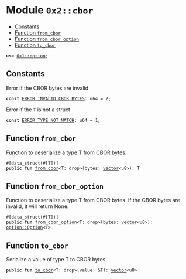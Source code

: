 
<a name="0x2_cbor"></a>

# Module `0x2::cbor`



-  [Constants](#@Constants_0)
-  [Function `from_cbor`](#0x2_cbor_from_cbor)
-  [Function `from_cbor_option`](#0x2_cbor_from_cbor_option)
-  [Function `to_cbor`](#0x2_cbor_to_cbor)


<pre><code><b>use</b> <a href="">0x1::option</a>;
</code></pre>



<a name="@Constants_0"></a>

## Constants


<a name="0x2_cbor_ERROR_INVALID_CBOR_BYTES"></a>

Error if the CBOR bytes are invalid


<pre><code><b>const</b> <a href="cbor.md#0x2_cbor_ERROR_INVALID_CBOR_BYTES">ERROR_INVALID_CBOR_BYTES</a>: u64 = 2;
</code></pre>



<a name="0x2_cbor_ERROR_TYPE_NOT_MATCH"></a>

Error if the <code>T</code> is not a struct


<pre><code><b>const</b> <a href="cbor.md#0x2_cbor_ERROR_TYPE_NOT_MATCH">ERROR_TYPE_NOT_MATCH</a>: u64 = 1;
</code></pre>



<a name="0x2_cbor_from_cbor"></a>

## Function `from_cbor`

Function to deserialize a type T from CBOR bytes.


<pre><code>#[data_struct(#[T])]
<b>public</b> <b>fun</b> <a href="cbor.md#0x2_cbor_from_cbor">from_cbor</a>&lt;T: drop&gt;(bytes: <a href="">vector</a>&lt;u8&gt;): T
</code></pre>



<a name="0x2_cbor_from_cbor_option"></a>

## Function `from_cbor_option`

Function to deserialize a type T from CBOR bytes.
If the CBOR bytes are invalid, it will return None.


<pre><code>#[data_struct(#[T])]
<b>public</b> <b>fun</b> <a href="cbor.md#0x2_cbor_from_cbor_option">from_cbor_option</a>&lt;T: drop&gt;(bytes: <a href="">vector</a>&lt;u8&gt;): <a href="_Option">option::Option</a>&lt;T&gt;
</code></pre>



<a name="0x2_cbor_to_cbor"></a>

## Function `to_cbor`

Serialize a value of type T to CBOR bytes.


<pre><code><b>public</b> <b>fun</b> <a href="cbor.md#0x2_cbor_to_cbor">to_cbor</a>&lt;T: drop&gt;(value: &T): <a href="">vector</a>&lt;u8&gt;
</code></pre>
